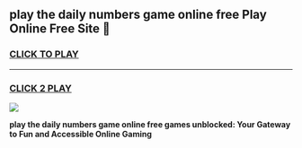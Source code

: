 
## play the daily numbers game online free Play Online Free Site 👋
<h3>
<a href="https://download.freeplayer.one?title=play_the_daily_numbers_game_online_free&ref=21F">CLICK TO PLAY</a></h3>
<hr>

<h3>
<a href="https://download.freeplayer.one?title=play_the_daily_numbers_game_online_free&ref=21F">CLICK 2 PLAY</a>
  
</h3>

<a href="https://download.freeplayer.one?title=play_the_daily_numbers_game_online_free&ref=21F"><img src="https://cdnb.artstation.com/p/assets/images/images/032/539/853/original/anto-thomas-button-gif.gif"></a>


**play the daily numbers game online free games unblocked: Your Gateway to Fun and Accessible Online Gaming**

